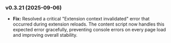 ### v0.3.21 (2025-09-06)

*   **Fix:** Resolved a critical "Extension context invalidated" error that occurred during extension reloads. The content script now handles this expected error gracefully, preventing console errors on every page load and improving overall stability.
